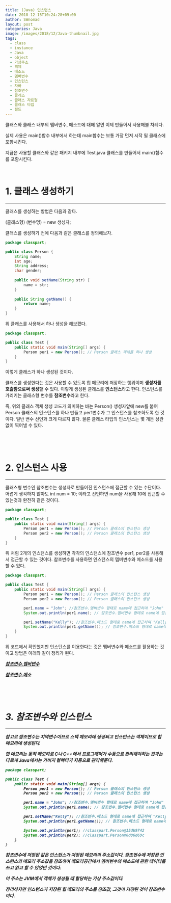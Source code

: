 ```yaml
---
title: (Java) 인스턴스
date: 2018-12-15T10:24:28+09:00
author: SWnomad
layout: post
categories: Java
image: /images/2018/12/Java-thumbnail.jpg
tags:
  - class
  - instance
  - Java
  - object
  - 가상주소
  - 객체
  - 메소드
  - 멤버변수
  - 인스턴스
  - 자바
  - 참조변수
  - 클래스
  - 클래스 자료형
  - 클래스 타입
  - 필드
---
```

클래스와 클래스 내부의 멤버변수, 메소드에 대해 알면 이제 만들어서 사용해볼 차례다.

실제 사용은 main()함수 내부에서 하는데 main함수는 보통 가장 먼저 시작 될 클래스에 포함시킨다.

지금은 사용할 클래스와 같은 패키지 내부에 Test.java 클래스를 만들어서 main()함수를 포함시킨다.

&nbsp;

# 1. 클래스 생성하기

* * *

클래스를 생성하는 방법은 다음과 같다.

(클래스형) (변수명) = new 생성자;

클래스를 생성하기 전에 다음과 같은 클래스를 정의해보자.

~~~ java
package classpart;

public class Person {
    String name;
    int age;
    String address;
    char gender;
    
    public void setName(String str) {
        name = str;
    }
    
    public String getName() {
        return name;
    }
}
~~~

위 클래스를 사용해서 하나 생성을 해보겠다.

~~~ java
package classpart;

public class Test {
    public static void main(String[] args) {
        Person per1 = new Person(); // Person 클래스 객체를 하나 생성
    }
}
~~~

이렇게 클래스가 하나 생성된 것이다.

클래스를 생성한다는 것은 사용할 수 있도록 힙 메모리에 저장하는 행위이며 **생성자를 호출함으로써 생성**할 수 있다. 이렇게 생성된 클래스를 **인스턴스**라고 한다. 인스턴스를 가리키는 클래스형 변수를 **참조변수**라고 한다.

즉, 위의 클래스 객체 생성 코드가 의미하는 바는 Person() 생성자앞에 new를 붙여 Person 클래스의 인스턴스를 하나 만들고 per1변수가 그 인스턴스를 참조하도록 한 것이다. 일반 변수 선언과 크게 다르지 않다. 물론 클래스 타입의 인스턴스는 몇 개든 상관없이 찍어낼 수 있다.

&nbsp;

&nbsp;

# 2. 인스턴스 사용

* * *

클래스형 변수인 참조변수는 생성자로 만들어진 인스턴스에 접근할 수 있는 수단이다. 어렵게 생각하지 않아도 int num = 10; 이라고 선언하면 num을 사용해 10에 접근할 수 있는것과 완전히 같은 것이다.

~~~ java
package classpart;

public class Test {
    public static void main(String[] args) {
        Person per1 = new Person(); // Person 클래스의 인스턴스 생성
        Person per2 = new Person(); // Person 클래스의 인스턴스 생성
    }
}
~~~

위 처럼 2개의 인스턴스를 생성하면 각각의 인스턴스에 참조변수 per1, per2를 사용해서 접근할 수 있는 것이다. 참조변수를 사용하면 인스턴스의 멤버변수와 메소드를 사용할 수 있다.

~~~ java
package classpart;

public class Test {
    public static void main(String[] args) {
        Person per1 = new Person(); // Person 클래스의 인스턴스 생성
        Person per2 = new Person(); // Person 클래스의 인스턴스 생성

        per1.name = "John"; //참조변수.멤버변수 형태로 name에 접근하여 "John" 저장
        System.out.println(per1.name); // 참조변수.멤버변수 형태로 name에 접근하여 출력

        per1.setName("Kelly"); //참조변수.메소드 형태로 name에 접근하여 "Kelly" 저장
        System.out.println(per1.getName()); // 참조변수.메소드 형태로 name에 접근하여 출력
    }
}
~~~

위 코드에서 확인했지만 인스턴스를 이용한다는 것은 멤버변수와 메소드를 활용하는 것이고 방법은 아래와 같이 정리가 된다.

<span style="font-family: arial, helvetica, sans-serif;"><strong><em><span style="text-decoration: underline;">참조변수.멤버변수

<span style="font-family: arial, helvetica, sans-serif;"><strong><em><span style="text-decoration: underline;">참조변수.메소

&nbsp;

&nbsp;

# 3. 참조변수와 인스턴스

* * *

참고로 참조변수는 지역변수이므로 스택 메모리에 생성되고 **인스턴스는 객체이므로 힙 메모리에 생성**된다.

힙 메모리는 동적 메모리로 C나 C++에서 프로그래머가 수동으로 관리해야하는 것과는 다르게 Java에서는 가비지 컬렉터가 자동으로 관리해준다.

~~~ java
package classpart;

public class Test {
    public static void main(String[] args) {
        Person per1 = new Person(); // Person 클래스의 인스턴스 생성
        Person per2 = new Person(); // Person 클래스의 인스턴스 생성

        per1.name = "John"; //참조변수.멤버변수 형태로 name에 접근하여 "John" 저장
        System.out.println(per1.name); // 참조변수.멤버변수 형태로 name에 접근하여 출력

        per1.setName("Kelly"); //참조변수.메소드 형태로 name에 접근하여 "Kelly" 저장
        System.out.println(per1.getName()); // 참조변수.메소드 형태로 name에 접근하여 출력

        System.out.println(per1); //classpart.Person@15db9742
        System.out.println(per2); //classpart.Person@6d06d69c
    }
}
~~~

참조변수에 저장된 값은 인스턴스가 저장된 메모리의 주소값이다. 참조변수에 저장된 인스턴스의 메모리 주소값을 참조하여 메모리공간에서 멤버변수와 메소드에 관한 데이터를 쓰고 읽고 할 수 있었던 것이다.

이 주소는 JVM에서 객체가 생성될 때 할당하는 가상 주소값이다.

정리하자면 **인스턴스가 저장된 힙 메모리의 주소를 참조값, 그것이 저장된 것이 참조변수이다.**